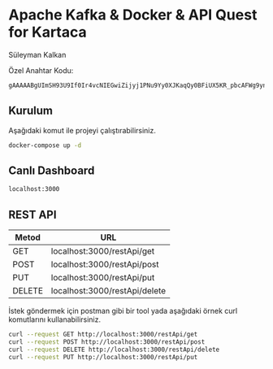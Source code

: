 # Apache Kafka & Docker & API Quest for Kartaca
Süleyman Kalkan

Özel Anahtar Kodu:
```bash
gAAAAABgUImSH93U9If0Ir4vcNIEGwiZijyj1PNu9Yy0XJKaqQy0BFiUX5KR_pbcAFWg9yn0z0VnOIqQiHsf3MJaJTUde8Z8HibbhynZPlwRm3r2DIVCRYCYwC2Z8pvjlUDZz2vYXcm74ZuKiUgel55z3h9VapVtmvXujpCgYv2VVQzHk7jQBn1HuIHJLrFRBaqf0iricLPm
```


## Kurulum

Aşağıdaki komut ile projeyi çalıştırabilirsiniz.

```bash
docker-compose up -d
```
## Canlı Dashboard

```bash
localhost:3000
```

## REST API 
|Metod|URL|
|---|---|
|GET|localhost:3000/restApi/get|
|POST|localhost:3000/restApi/post|
|PUT|localhost:3000/restApi/put|
|DELETE|localhost:3000/restApi/delete|

İstek göndermek için postman gibi bir tool yada aşağıdaki örnek curl komutlarını kullanabilirsiniz.
```bash
curl --request GET http://localhost:3000/restApi/get
curl --request POST http://localhost:3000/restApi/post
curl --request DELETE http://localhost:3000/restApi/delete
curl --request PUT http://localhost:3000/restApi/put
```

